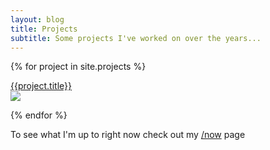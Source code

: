 ```yaml
---
layout: blog
title: Projects
subtitle: Some projects I've worked on over the years...
---
```


{% for project in site.projects %}

<div class="projectbox" style="background-image:url({{project.heroimage}});"><a href="{{project.url}}"><div class="projecttitle">{{project.title}}</div><img src="{{project.heroimage}}" /></a></div>


{% endfor %}

To see what I'm up to right now check out my [/now](/now) page
